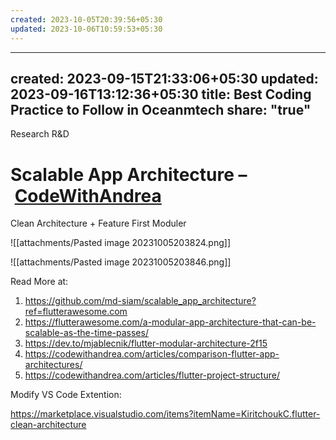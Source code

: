 ```yaml
---
created: 2023-10-05T20:39:56+05:30
updated: 2023-10-06T10:59:53+05:30
---
```


---
created: 2023-09-15T21:33:06+05:30
updated: 2023-09-16T13:12:36+05:30
title: Best Coding Practice to Follow in Oceanmtech
share: "true"
---


Research R&D


# Scalable App Architecture – [CodeWithAndrea](https://codewithandrea.com/articles/flutter-project-structure/)


Clean Architecture + Feature First Moduler


![[attachments/Pasted image 20231005203824.png]]

![[attachments/Pasted image 20231005203846.png]]

Read More at:

1. https://github.com/md-siam/scalable_app_architecture?ref=flutterawesome.com
2. https://flutterawesome.com/a-modular-app-architecture-that-can-be-scalable-as-the-time-passes/
3. https://dev.to/mjablecnik/flutter-modular-architecture-2f15
4. https://codewithandrea.com/articles/comparison-flutter-app-architectures/
5. https://codewithandrea.com/articles/flutter-project-structure/


Modify VS Code Extention:

https://marketplace.visualstudio.com/items?itemName=KiritchoukC.flutter-clean-architecture
